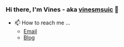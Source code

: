 ### Hi there, I'm Vines - aka [vinesmsuic](https://vinesmsuic.github.io/about/) 👋

- 📫 How to reach me ... 
  * [Email](mailto:wingfku2@gmail.com)
  * [Blog](https://vinesmsuic.github.io/about/)
